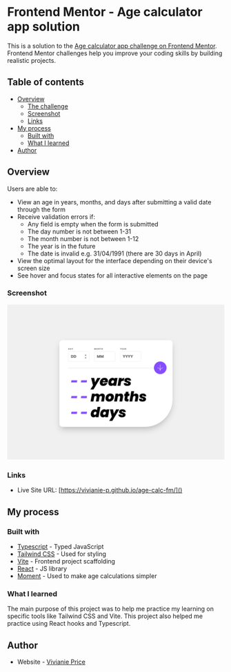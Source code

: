 # Frontend Mentor - Age calculator app solution

This is a solution to the [Age calculator app challenge on Frontend Mentor](https://www.frontendmentor.io/challenges/age-calculator-app-dF9DFFpj-Q). Frontend Mentor challenges help you improve your coding skills by building realistic projects.

## Table of contents

- [Overview](#overview)
  - [The challenge](#the-challenge)
  - [Screenshot](#screenshot)
  - [Links](#links)
- [My process](#my-process)
  - [Built with](#built-with)
  - [What I learned](#what-i-learned)
- [Author](#author)

## Overview

Users are able to:

- View an age in years, months, and days after submitting a valid date through the form
- Receive validation errors if:
  - Any field is empty when the form is submitted
  - The day number is not between 1-31
  - The month number is not between 1-12
  - The year is in the future
  - The date is invalid e.g. 31/04/1991 (there are 30 days in April)
- View the optimal layout for the interface depending on their device's screen size
- See hover and focus states for all interactive elements on the page

### Screenshot

![age-Calc](/src/assets/Screenshot.png)

### Links

- Live Site URL: [https://vivianie-p.github.io/age-calc-fm/]()

## My process

### Built with

- [Typescript](https://www.typescriptlang.org/) - Typed JavaScript
- [Tailwind CSS](https://tailwindcss.com/) - Used for styling
- [Vite](https://vitejs.dev/) - Frontend project scaffolding
- [React](https://reactjs.org/) - JS library
- [Moment](https://momentjs.com/docs/) - Used to make age calculations simpler

### What I learned

The main purpose of this project was to help me practice my learning on specific tools like Tailwind CSS and Vite. This project also helped me practice using React hooks and Typescript.

## Author

- Website - [Vivianie Price](https://www.vivianieprice.com/)
